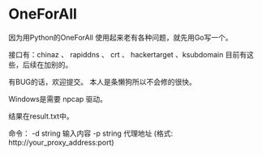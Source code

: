 # OneForAll

因为用Python的OneForAll 使用起来老有各种问题，就先用Go写一个。

接口有：chinaz 、 rapiddns 、 crt 、 hackertarget 、ksubdomain 目前有这些，后续在加别的。

有BUG的话，欢迎提交。 本人是条懒狗所以不会修的很快。

Windows是需要 npcap 驱动。

结果在result.txt中。



命令：
  -d string
        输入内容
  -p string
        代理地址 (格式: http://your_proxy_address:port)
